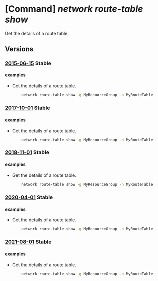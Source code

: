 # [Command] _network route-table show_

Get the details of a route table.

## Versions

### [2015-06-15](/Resources/mgmt-plane/L3N1YnNjcmlwdGlvbnMve30vcmVzb3VyY2Vncm91cHMve30vcHJvdmlkZXJzL21pY3Jvc29mdC5uZXR3b3JrL3JvdXRldGFibGVzL3t9/2015-06-15.xml) **Stable**

<!-- mgmt-plane /subscriptions/{}/resourcegroups/{}/providers/microsoft.network/routetables/{} 2015-06-15 -->

#### examples

- Get the details of a route table.
    ```bash
        network route-table show -g MyResourceGroup -n MyRouteTable
    ```

### [2017-10-01](/Resources/mgmt-plane/L3N1YnNjcmlwdGlvbnMve30vcmVzb3VyY2Vncm91cHMve30vcHJvdmlkZXJzL21pY3Jvc29mdC5uZXR3b3JrL3JvdXRldGFibGVzL3t9/2017-10-01.xml) **Stable**

<!-- mgmt-plane /subscriptions/{}/resourcegroups/{}/providers/microsoft.network/routetables/{} 2017-10-01 -->

#### examples

- Get the details of a route table.
    ```bash
        network route-table show -g MyResourceGroup -n MyRouteTable
    ```

### [2018-11-01](/Resources/mgmt-plane/L3N1YnNjcmlwdGlvbnMve30vcmVzb3VyY2Vncm91cHMve30vcHJvdmlkZXJzL21pY3Jvc29mdC5uZXR3b3JrL3JvdXRldGFibGVzL3t9/2018-11-01.xml) **Stable**

<!-- mgmt-plane /subscriptions/{}/resourcegroups/{}/providers/microsoft.network/routetables/{} 2018-11-01 -->

#### examples

- Get the details of a route table.
    ```bash
        network route-table show -g MyResourceGroup -n MyRouteTable
    ```

### [2020-04-01](/Resources/mgmt-plane/L3N1YnNjcmlwdGlvbnMve30vcmVzb3VyY2Vncm91cHMve30vcHJvdmlkZXJzL21pY3Jvc29mdC5uZXR3b3JrL3JvdXRldGFibGVzL3t9/2020-04-01.xml) **Stable**

<!-- mgmt-plane /subscriptions/{}/resourcegroups/{}/providers/microsoft.network/routetables/{} 2020-04-01 -->

#### examples

- Get the details of a route table.
    ```bash
        network route-table show -g MyResourceGroup -n MyRouteTable
    ```

### [2021-08-01](/Resources/mgmt-plane/L3N1YnNjcmlwdGlvbnMve30vcmVzb3VyY2Vncm91cHMve30vcHJvdmlkZXJzL21pY3Jvc29mdC5uZXR3b3JrL3JvdXRldGFibGVzL3t9/2021-08-01.xml) **Stable**

<!-- mgmt-plane /subscriptions/{}/resourcegroups/{}/providers/microsoft.network/routetables/{} 2021-08-01 -->

#### examples

- Get the details of a route table.
    ```bash
        network route-table show -g MyResourceGroup -n MyRouteTable
    ```
